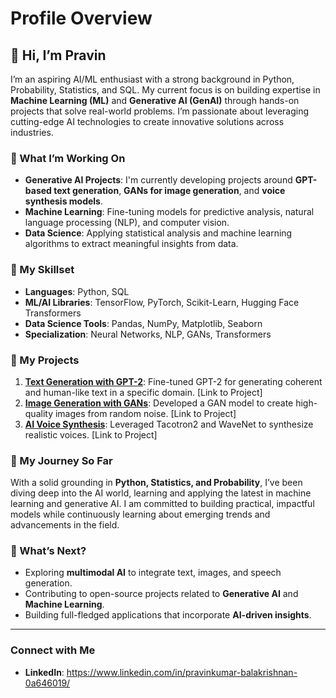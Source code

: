 # Profile Overview
## 👋 Hi, I’m Pravin
I’m an aspiring AI/ML enthusiast with a strong background in Python, Probability, Statistics, and SQL. My current focus is on building expertise in **Machine Learning (ML)** and **Generative AI (GenAI)** through hands-on projects that solve real-world problems. I’m passionate about leveraging cutting-edge AI technologies to create innovative solutions across industries.

### 🚀 What I’m Working On
- **Generative AI Projects**: I'm currently developing projects around **GPT-based text generation**, **GANs for image generation**, and **voice synthesis models**.
- **Machine Learning**: Fine-tuning models for predictive analysis, natural language processing (NLP), and computer vision.
- **Data Science**: Applying statistical analysis and machine learning algorithms to extract meaningful insights from data.

### 🧠 My Skillset
- **Languages**: Python, SQL
- **ML/AI Libraries**: TensorFlow, PyTorch, Scikit-Learn, Hugging Face Transformers
- **Data Science Tools**: Pandas, NumPy, Matplotlib, Seaborn
- **Specialization**: Neural Networks, NLP, GANs, Transformers

### 🔧 My Projects
1. **[Text Generation with GPT-2](#)**: Fine-tuned GPT-2 for generating coherent and human-like text in a specific domain. [Link to Project]
2. **[Image Generation with GANs](#)**: Developed a GAN model to create high-quality images from random noise. [Link to Project]
3. **[AI Voice Synthesis](#)**: Leveraged Tacotron2 and WaveNet to synthesize realistic voices. [Link to Project]

### 🌟 My Journey So Far
With a solid grounding in **Python, Statistics, and Probability**, I’ve been diving deep into the AI world, learning and applying the latest in machine learning and generative AI. I am committed to building practical, impactful models while continuously learning about emerging trends and advancements in the field.

### 🚀 What’s Next?
- Exploring **multimodal AI** to integrate text, images, and speech generation.
- Contributing to open-source projects related to **Generative AI** and **Machine Learning**.
- Building full-fledged applications that incorporate **AI-driven insights**.

---

### Connect with Me
- **LinkedIn**: https://www.linkedin.com/in/pravinkumar-balakrishnan-0a646019/
